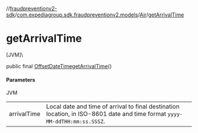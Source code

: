//[fraudpreventionv2-sdk](../../../index.md)/[com.expediagroup.sdk.fraudpreventionv2.models](../index.md)/[Air](index.md)/[getArrivalTime](get-arrival-time.md)

# getArrivalTime

[JVM]\

public final [OffsetDateTime](https://docs.oracle.com/javase/8/docs/api/java/time/OffsetDateTime.html)[getArrivalTime](get-arrival-time.md)()

#### Parameters

JVM

| | |
|---|---|
| arrivalTime | Local date and time of arrival to final destination location, in ISO-8601 date and time format `yyyy-MM-ddTHH:mm:ss.SSSZ`. |
